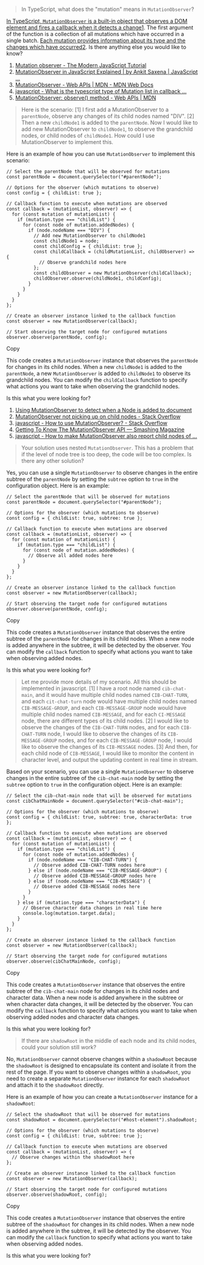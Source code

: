 # 



> In TypeScript, what does the "mutation" means in `MutationObserver`?

[In TypeScript, `MutationObserver` is a built-in object that observes a DOM element and fires a callback when it detects a change](https://javascript.info/mutation-observer)[1](https://javascript.info/mutation-observer). The first argument of the function is a collection of all mutations which have occurred in a single batch. [Each mutation provides information about its type and the changes which have occurred](https://javascript.plainenglish.io/mutation-observer-in-javascript-21a85a4ceb24)[2](https://javascript.plainenglish.io/mutation-observer-in-javascript-21a85a4ceb24). Is there anything else you would like to know?

1. [Mutation observer - The Modern JavaScript Tutorial](https://javascript.info/mutation-observer)
2. [MutationObserver in JavaScript Explained | by Ankit Saxena | JavaScript ...](https://javascript.plainenglish.io/mutation-observer-in-javascript-21a85a4ceb24)
3. [MutationObserver - Web APIs | MDN - MDN Web Docs](https://developer.mozilla.org/en-US/docs/Web/API/MutationObserver)
4. [javascript - What is the typescript type of Mutation list in callback ...](https://stackoverflow.com/questions/75965295/what-is-the-typescript-type-of-mutation-list-in-callback-function-of-mutation-ob)
5. [MutationObserver: observe() method - Web APIs | MDN](https://developer.mozilla.org/en-US/docs/Web/API/MutationObserver/observe)

> Here is the scenario:
> [1] I first add a MutationObserver to a `parentNode`, observe any changes of its child nodes named "DIV".
> [2] Then a new `childNode1` is added to the `parentNode`. Now I would like to add new MutationObserver to `childNode1`, to observe the grandchild nodes, or child nodes of `childNode1`.
> How could I use MutationObserver to implement this.

Here is an example of how you can use `MutationObserver` to implement this scenario:

    // Select the parentNode that will be observed for mutations
    const parentNode = document.querySelector("#parentNode");
    
    // Options for the observer (which mutations to observe)
    const config = { childList: true };
    
    // Callback function to execute when mutations are observed
    const callback = (mutationList, observer) => {
      for (const mutation of mutationList) {
        if (mutation.type === "childList") {
          for (const node of mutation.addedNodes) {
            if (node.nodeName === "DIV") {
              // Add new MutationObserver to childNode1
              const childNode1 = node;
              const childConfig = { childList: true };
              const childCallback = (childMutationList, childObserver) => {
                // Observe grandchild nodes here
              };
              const childObserver = new MutationObserver(childCallback);
              childObserver.observe(childNode1, childConfig);
            }
          }
        }
      }
    };
    
    // Create an observer instance linked to the callback function
    const observer = new MutationObserver(callback);
    
    // Start observing the target node for configured mutations
    observer.observe(parentNode, config);
    

Copy

This code creates a `MutationObserver` instance that observes the `parentNode` for changes in its child nodes. When a new `childNode1` is added to the `parentNode`, a new `MutationObserver` is added to `childNode1` to observe its grandchild nodes. You can modify the `childCallback` function to specify what actions you want to take when observing the grandchild nodes.

Is this what you were looking for?

1. [Using MutationObserver to detect when a Node is added to document](https://stackoverflow.com/questions/58036689/using-mutationobserver-to-detect-when-a-node-is-added-to-document)
2. [MutationObserver not picking up on child nodes - Stack Overflow](https://stackoverflow.com/questions/61314922/mutationobserver-not-picking-up-on-child-nodes)
3. [javascript - How to use MutationObserver? - Stack Overflow](https://stackoverflow.com/questions/24344022/how-to-use-mutationobserver)
4. [Getting To Know The MutationObserver API — Smashing Magazine](https://www.smashingmagazine.com/2019/04/mutationobserver-api-guide/)
5. [javascript - How to make MutationObserver also report child nodes of ...](https://stackoverflow.com/questions/48444409/how-to-make-mutationobserver-also-report-child-nodes-of-mutated-nodes)

> Your solution uses nested `MutationObserver`. This has a problem that if the level of node tree is too deep, the code will be too complex. Is there any other solution?

Yes, you can use a single `MutationObserver` to observe changes in the entire subtree of the `parentNode` by setting the `subtree` option to `true` in the configuration object. Here is an example:

    // Select the parentNode that will be observed for mutations
    const parentNode = document.querySelector("#parentNode");
    
    // Options for the observer (which mutations to observe)
    const config = { childList: true, subtree: true };
    
    // Callback function to execute when mutations are observed
    const callback = (mutationList, observer) => {
      for (const mutation of mutationList) {
        if (mutation.type === "childList") {
          for (const node of mutation.addedNodes) {
            // Observe all added nodes here
          }
        }
      }
    };
    
    // Create an observer instance linked to the callback function
    const observer = new MutationObserver(callback);
    
    // Start observing the target node for configured mutations
    observer.observe(parentNode, config);
    

Copy

This code creates a `MutationObserver` instance that observes the entire subtree of the `parentNode` for changes in its child nodes. When a new node is added anywhere in the subtree, it will be detected by the observer. You can modify the `callback` function to specify what actions you want to take when observing added nodes.

Is this what you were looking for?

> Let me provide more details of my scenario. All this should be implemented in javascript.
> [1] I have a root node named `cib-chat-main`, and it would have multiple child nodes named `CIB-CHAT-TURN`, and each `cit-chat-turn` node would have multiple child nodes named `CIB-MESSAGE-GROUP`, and each `CIB-MESSAGE-GROUP` node would have multiple child nodes named `CIB-MESSAGE`, and for each `CI-MESSAGE` node, there are different types of its child nodes.
> [2] I would like to observe the changes of the `CIB-CHAT-TURN` nodes, and for each `CIB-CHAT-TURN` node, I would like to observe the changes of its `CIB-MESSAGE-GROUP` nodes, and for each `CIB-MESSAGE-GROUP` node, I would like to observe the changes of its `CIB-MESSAGE` nodes.
> [3] And then, for each child node of `CIB-MESSAGE`, I would like to monitor the content in character level, and output the updating content in real time in stream.

Based on your scenario, you can use a single `MutationObserver` to observe changes in the entire subtree of the `cib-chat-main` node by setting the `subtree` option to `true` in the configuration object. Here is an example:

    // Select the cib-chat-main node that will be observed for mutations
    const cibChatMainNode = document.querySelector("#cib-chat-main");
    
    // Options for the observer (which mutations to observe)
    const config = { childList: true, subtree: true, characterData: true };
    
    // Callback function to execute when mutations are observed
    const callback = (mutationList, observer) => {
      for (const mutation of mutationList) {
        if (mutation.type === "childList") {
          for (const node of mutation.addedNodes) {
            if (node.nodeName === "CIB-CHAT-TURN") {
              // Observe added CIB-CHAT-TURN nodes here
            } else if (node.nodeName === "CIB-MESSAGE-GROUP") {
              // Observe added CIB-MESSAGE-GROUP nodes here
            } else if (node.nodeName === "CIB-MESSAGE") {
              // Observe added CIB-MESSAGE nodes here
            }
          }
        } else if (mutation.type === "characterData") {
          // Observe character data changes in real time here
          console.log(mutation.target.data);
        }
      }
    };
    
    // Create an observer instance linked to the callback function
    const observer = new MutationObserver(callback);
    
    // Start observing the target node for configured mutations
    observer.observe(cibChatMainNode, config);
    

Copy

This code creates a `MutationObserver` instance that observes the entire subtree of the `cib-chat-main` node for changes in its child nodes and character data. When a new node is added anywhere in the subtree or when character data changes, it will be detected by the observer. You can modify the `callback` function to specify what actions you want to take when observing added nodes and character data changes.

Is this what you were looking for?

> If there are `shadowRoot` in the middle of each node and its child nodes, could your solution still work?

No, `MutationObserver` cannot observe changes within a `shadowRoot` because the `shadowRoot` is designed to encapsulate its content and isolate it from the rest of the page. If you want to observe changes within a `shadowRoot`, you need to create a separate `MutationObserver` instance for each `shadowRoot` and attach it to the `shadowRoot` directly.

Here is an example of how you can create a `MutationObserver` instance for a `shadowRoot`:

    // Select the shadowRoot that will be observed for mutations
    const shadowRoot = document.querySelector("#host-element").shadowRoot;
    
    // Options for the observer (which mutations to observe)
    const config = { childList: true, subtree: true };
    
    // Callback function to execute when mutations are observed
    const callback = (mutationList, observer) => {
      // Observe changes within the shadowRoot here
    };
    
    // Create an observer instance linked to the callback function
    const observer = new MutationObserver(callback);
    
    // Start observing the target node for configured mutations
    observer.observe(shadowRoot, config);
    

Copy

This code creates a `MutationObserver` instance that observes the entire subtree of the `shadowRoot` for changes in its child nodes. When a new node is added anywhere in the subtree, it will be detected by the observer. You can modify the `callback` function to specify what actions you want to take when observing added nodes.

Is this what you were looking for?